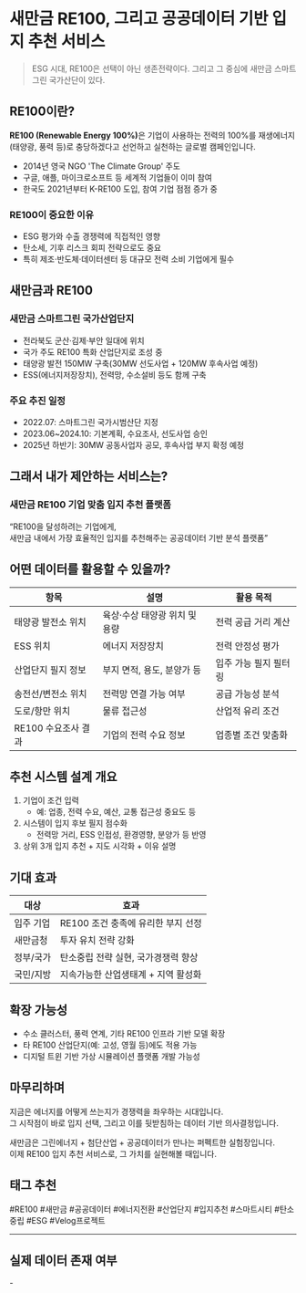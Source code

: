 <h1 id="새만금-re100-그리고-공공데이터-기반-입지-추천-서비스">새만금 RE100, 그리고 공공데이터 기반 입지 추천 서비스</h1>
<blockquote>
<p>ESG 시대, RE100은 선택이 아닌 생존전략이다. 그리고 그 중심에 새만금 스마트그린 국가산단이 있다.</p>
</blockquote>
<h2 id="re100이란">RE100이란?</h2>
<p><strong>RE100 (Renewable Energy 100%)</strong>은 기업이 사용하는 전력의 100%를 재생에너지(태양광, 풍력 등)로 충당하겠다고 선언하고 실천하는 글로벌 캠페인입니다.</p>
<ul>
<li>2014년 영국 NGO 'The Climate Group' 주도  </li>
<li>구글, 애플, 마이크로소프트 등 세계적 기업들이 이미 참여  </li>
<li>한국도 2021년부터 K-RE100 도입, 참여 기업 점점 증가 중</li>
</ul>
<h3 id="re100이-중요한-이유">RE100이 중요한 이유</h3>
<ul>
<li>ESG 평가와 수출 경쟁력에 직접적인 영향</li>
<li>탄소세, 기후 리스크 회피 전략으로도 중요</li>
<li>특히 제조·반도체·데이터센터 등 대규모 전력 소비 기업에게 필수</li>
</ul>
<h2 id="새만금과-re100">새만금과 RE100</h2>
<h3 id="새만금-스마트그린-국가산업단지">새만금 스마트그린 국가산업단지</h3>
<ul>
<li>전라북도 군산·김제·부안 일대에 위치  </li>
<li>국가 주도 RE100 특화 산업단지로 조성 중</li>
<li>태양광 발전 150MW 구축(30MW 선도사업 + 120MW 후속사업 예정)</li>
<li>ESS(에너지저장장치), 전력망, 수소설비 등도 함께 구축</li>
</ul>
<h3 id="주요-추진-일정">주요 추진 일정</h3>
<ul>
<li>2022.07: 스마트그린 국가시범산단 지정  </li>
<li>2023.06~2024.10: 기본계획, 수요조사, 선도사업 승인  </li>
<li>2025년 하반기: 30MW 공동사업자 공모, 후속사업 부지 확정 예정</li>
</ul>
<h2 id="그래서-내가-제안하는-서비스는">그래서 내가 제안하는 서비스는?</h2>
<h3 id="새만금-re100-기업-맞춤-입지-추천-플랫폼">새만금 RE100 기업 맞춤 입지 추천 플랫폼</h3>
<p>“RE100을 달성하려는 기업에게,<br />새만금 내에서 가장 효율적인 입지를 추천해주는 공공데이터 기반 분석 플랫폼”</p>
<h2 id="어떤-데이터를-활용할-수-있을까">어떤 데이터를 활용할 수 있을까?</h2>
<table>
<thead>
<tr>
<th>항목</th>
<th>설명</th>
<th>활용 목적</th>
</tr>
</thead>
<tbody><tr>
<td>태양광 발전소 위치</td>
<td>육상·수상 태양광 위치 및 용량</td>
<td>전력 공급 거리 계산</td>
</tr>
<tr>
<td>ESS 위치</td>
<td>에너지 저장장치</td>
<td>전력 안정성 평가</td>
</tr>
<tr>
<td>산업단지 필지 정보</td>
<td>부지 면적, 용도, 분양가 등</td>
<td>입주 가능 필지 필터링</td>
</tr>
<tr>
<td>송전선/변전소 위치</td>
<td>전력망 연결 가능 여부</td>
<td>공급 가능성 분석</td>
</tr>
<tr>
<td>도로/항만 위치</td>
<td>물류 접근성</td>
<td>산업적 유리 조건</td>
</tr>
<tr>
<td>RE100 수요조사 결과</td>
<td>기업의 전력 수요 정보</td>
<td>업종별 조건 맞춤화</td>
</tr>
</tbody></table>
<h2 id="추천-시스템-설계-개요">추천 시스템 설계 개요</h2>
<ol>
<li>기업이 조건 입력<ul>
<li>예: 업종, 전력 수요, 예산, 교통 접근성 중요도 등  </li>
</ul>
</li>
<li>시스템이 입지 후보 필지 점수화<ul>
<li>전력망 거리, ESS 인접성, 환경영향, 분양가 등 반영  </li>
</ul>
</li>
<li>상위 3개 입지 추천 + 지도 시각화 + 이유 설명</li>
</ol>
<h2 id="기대-효과">기대 효과</h2>
<table>
<thead>
<tr>
<th>대상</th>
<th>효과</th>
</tr>
</thead>
<tbody><tr>
<td>입주 기업</td>
<td>RE100 조건 충족에 유리한 부지 선정</td>
</tr>
<tr>
<td>새만금청</td>
<td>투자 유치 전략 강화</td>
</tr>
<tr>
<td>정부/국가</td>
<td>탄소중립 전략 실현, 국가경쟁력 향상</td>
</tr>
<tr>
<td>국민/지방</td>
<td>지속가능한 산업생태계 + 지역 활성화</td>
</tr>
</tbody></table>
<h2 id="확장-가능성">확장 가능성</h2>
<ul>
<li>수소 클러스터, 풍력 연계, 기타 RE100 인프라 기반 모델 확장</li>
<li>타 RE100 산업단지(예: 고성, 영월 등)에도 적용 가능</li>
<li>디지털 트윈 기반 가상 시뮬레이션 플랫폼 개발 가능성</li>
</ul>
<h2 id="마무리하며">마무리하며</h2>
<p>지금은 에너지를 어떻게 쓰는지가 경쟁력을 좌우하는 시대입니다.<br />그 시작점이 바로 입지 선택, 그리고 이를 뒷받침하는 데이터 기반 의사결정입니다.</p>
<p>새만금은 그린에너지 + 첨단산업 + 공공데이터가 만나는 퍼펙트한 실험장입니다.<br />이제 RE100 입지 추천 서비스로, 그 가치를 실현해볼 때입니다.</p>
<h2 id="태그-추천">태그 추천</h2>
<p>#RE100 #새만금 #공공데이터 #에너지전환 #산업단지 #입지추천 #스마트시티 #탄소중립 #ESG #Velog프로젝트</p>
<hr />
<h2 id="실제-데이터-존재-여부">실제 데이터 존재 여부</h2>
<p>- </p>
